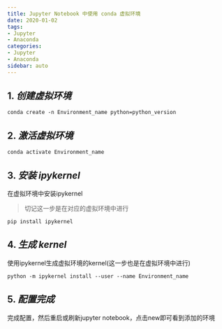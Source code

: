 ```yaml
---
title: Jupyter Notebook 中使用 conda 虚拟环境
date: 2020-01-02
tags:
- Jupyter
- Anaconda
categories:
- Jupyter
- Anaconda
sidebar: auto
---
```


## 1. ***创建虚拟环境***

```shell
conda create -n Environment_name python=python_version
```

## 2. ***激活虚拟环境***

```shell
conda activate Environment_name
```

## 3. ***安装 ipykernel***

在虚拟环境中安装ipykernel

> 切记这一步是在对应的虚拟环境中进行

```shell
pip install ipykernel
```

## 4. ***生成 kernel***

使用ipykernel生成虚拟环境的kernel(这一步也是在虚拟环境中进行)

```shell
python -m ipykernel install --user --name Environment_name
```

## 5. ***配置完成***

完成配置，然后重启或刷新jupyter notebook，点击new即可看到添加的环境


